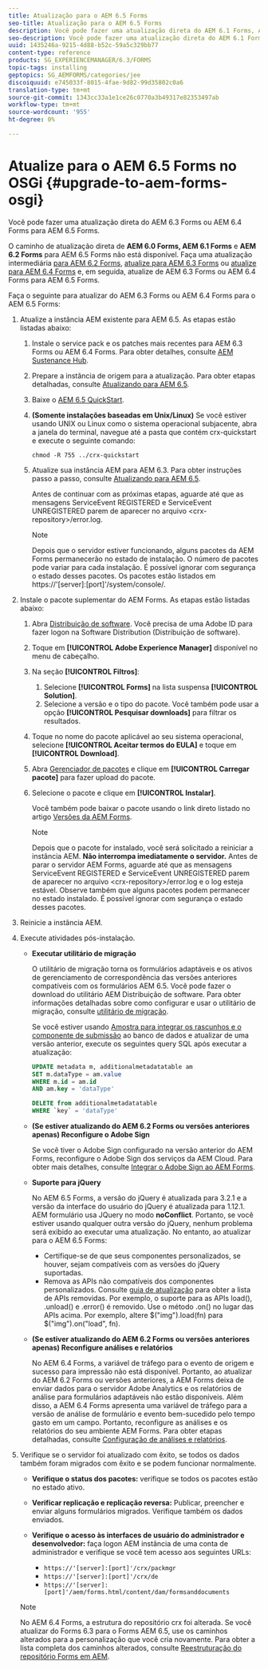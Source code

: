```yaml
---
title: Atualização para o AEM 6.5 Forms
seo-title: Atualização para o AEM 6.5 Forms
description: Você pode fazer uma atualização direta do AEM 6.1 Forms, AEM 6.2 Forms e do LiveCycle ES4 SP1 para AEM 6.3 Forms.
seo-description: Você pode fazer uma atualização direta do AEM 6.1 Forms, AEM 6.2 Forms e do LiveCycle ES4 SP1 para AEM 6.3 Forms.
uuid: 1435246a-9215-4d88-b52c-59a5c329bb77
content-type: reference
products: SG_EXPERIENCEMANAGER/6.3/FORMS
topic-tags: installing
geptopics: SG_AEMFORMS/categories/jee
discoiquuid: e745033f-8015-4fae-9d82-99d35802c0a6
translation-type: tm+mt
source-git-commit: 1343cc33a1e1ce26c0770a3b49317e82353497ab
workflow-type: tm+mt
source-wordcount: '955'
ht-degree: 0%

---
```



# Atualize para o AEM 6.5 Forms no OSGi {#upgrade-to-aem-forms-osgi}

Você pode fazer uma atualização direta do AEM 6.3 Forms ou AEM 6.4 Forms para AEM 6.5 Forms.

O caminho de atualização direta de **AEM 6.0 Forms, AEM 6.1 Forms** e **AEM 6.2 Forms** para AEM 6.5 Forms não está disponível. Faça uma atualização intermediária [para AEM 6.2 Forms](https://helpx.adobe.com/experience-manager/6-2/forms/using/upgrade.html), [atualize para AEM 6.3 Forms](https://helpx.adobe.com/experience-manager/6-3/forms/using/upgrade.html) ou [atualize para AEM 6.4 Forms](/help/forms/using/upgrade.md) e, em seguida, atualize de AEM 6.3 Forms ou AEM 6.4 Forms para AEM 6.5 Forms.

Faça o seguinte para atualizar do AEM 6.3 Forms ou AEM 6.4 Forms para o AEM 6.5 Forms:

1. Atualize a instância AEM existente para AEM 6.5. As etapas estão listadas abaixo:

   1. Instale o service pack e os patches mais recentes para AEM 6.3 Forms ou AEM 6.4 Forms. Para obter detalhes, consulte [AEM Sustenance Hub](https://helpx.adobe.com/br/experience-manager/aem-releases-updates.html).
   1. Prepare a instância de origem para a atualização. Para obter etapas detalhadas, consulte [Atualizando para AEM 6.5](/help/sites-deploying/upgrade.md).
   1. Baixe o [AEM 6.5 QuickStart](/help/sites-deploying/deploy.md#getting%20the%20software).
   1. **(Somente instalações baseadas em Unix/Linux)** Se você estiver usando UNIX ou Linux como o sistema operacional subjacente, abra a janela do terminal, navegue até a pasta que contém crx-quickstart e execute o seguinte comando:

      `chmod -R 755 ../crx-quickstart`

   1. Atualize sua instância AEM para AEM 6.3. Para obter instruções passo a passo, consulte [Atualizando para AEM 6.5](/help/sites-deploying/upgrade.md).

      Antes de continuar com as próximas etapas, aguarde até que as mensagens ServiceEvent REGISTERED e ServiceEvent UNREGISTERED parem de aparecer no arquivo &lt;crx-repository>/error.log.

      >[!NOTE]
      >
      >Depois que o servidor estiver funcionando, alguns pacotes da AEM Forms permanecerão no estado de instalação. O número de pacotes pode variar para cada instalação. É possível ignorar com segurança o estado desses pacotes. Os pacotes estão listados em https://&#39;[server]:[port]&#39;/system/console/.

1. Instale o pacote suplementar do AEM Forms. As etapas estão listadas abaixo:

   1. Abra [Distribuição de software](https://experience.adobe.com/downloads). Você precisa de uma Adobe ID para fazer logon na Software Distribution (Distribuição de software).
   1. Toque em **[!UICONTROL Adobe Experience Manager]** disponível no menu de cabeçalho.
   1. Na seção **[!UICONTROL Filtros]**:
      1. Selecione **[!UICONTROL Forms]** na lista suspensa **[!UICONTROL Solution]**.
      1. Selecione a versão e o tipo do pacote. Você também pode usar a opção **[!UICONTROL Pesquisar downloads]** para filtrar os resultados.
   1. Toque no nome do pacote aplicável ao seu sistema operacional, selecione **[!UICONTROL Aceitar termos do EULA]** e toque em **[!UICONTROL Download]**.
   1. Abra [Gerenciador de pacotes](https://docs.adobe.com/content/help/en/experience-manager-65/administering/contentmanagement/package-manager.html) e clique em **[!UICONTROL Carregar pacote]** para fazer upload do pacote.
   1. Selecione o pacote e clique em **[!UICONTROL Instalar]**.

      Você também pode baixar o pacote usando o link direto listado no artigo [Versões da AEM Forms](https://helpx.adobe.com/br/aem-forms/kb/aem-forms-releases.html).

      >[!NOTE]
      >
      >Depois que o pacote for instalado, você será solicitado a reiniciar a instância AEM. **Não interrompa imediatamente o servidor.** Antes de parar o servidor AEM Forms, aguarde até que as mensagens ServiceEvent REGISTERED e ServiceEvent UNREGISTERED parem de aparecer no arquivo  &lt;crx-repository>/error.log e o log esteja estável. Observe também que alguns pacotes podem permanecer no estado instalado. É possível ignorar com segurança o estado desses pacotes.

1. Reinicie a instância AEM.

1. Execute atividades pós-instalação.

   * **Executar utilitário de migração**

      O utilitário de migração torna os formulários adaptáveis e os ativos de gerenciamento de correspondência das versões anteriores compatíveis com os formulários AEM 6.5. Você pode fazer o download do utilitário AEM Distribuição de software. Para obter informações detalhadas sobre como configurar e usar o utilitário de migração, consulte [utilitário de migração](../../forms/using/migration-utility.md).

      Se você estiver usando [Amostra para integrar os rascunhos e o componente de submissão](https://helpx.adobe.com/experience-manager/6-3/forms/using/integrate-draft-submission-database.html) ao banco de dados e atualizar de uma versão anterior, execute os seguintes query SQL após executar a atualização:

      ```sql
      UPDATE metadata m, additionalmetadatatable am
      SET m.dataType = am.value
      WHERE m.id = am.id
      AND am.key = 'dataType'
      ```

      ```sql
      DELETE from additionalmetadatatable
      WHERE `key` = 'dataType'
      ```

   * **(Se estiver atualizando do AEM 6.2 Forms ou versões anteriores apenas) Reconfigure o Adobe Sign**

      Se você tiver o Adobe Sign configurado na versão anterior do AEM Forms, reconfigure o Adobe Sign dos serviços da AEM Cloud. Para obter mais detalhes, consulte [Integrar o Adobe Sign ao AEM Forms](../../forms/using/adobe-sign-integration-adaptive-forms.md).

   * **Suporte para jQuery**

      No AEM 6.5 Forms, a versão do jQuery é atualizada para 3.2.1 e a versão da interface do usuário do jQuery é atualizada para 1.12.1. AEM formulário usa JQuery no modo **noConflict**. Portanto, se você estiver usando qualquer outra versão do jQuery, nenhum problema será exibido ao executar uma atualização. No entanto, ao atualizar para o AEM 6.5 Forms:

      * Certifique-se de que seus componentes personalizados, se houver, sejam compatíveis com as versões do jQuery suportadas.
      * Remova as APIs não compatíveis dos componentes personalizados. Consulte [guia de atualização](https://jquery.com/upgrade-guide/3.0/) para obter a lista de APIs removidas. Por exemplo, o suporte para as APIs load(), .unload() e .error() é removido. Use o método .on() no lugar das APIs acima. Por exemplo, altere $(&quot;img&quot;).load(fn) para $(&quot;img&quot;).on(&quot;load&quot;, fn).
   * **(Se estiver atualizando do AEM 6.2 Forms ou versões anteriores apenas) Reconfigure análises e relatórios**

      No AEM 6.4 Forms, a variável de tráfego para o evento de origem e sucesso para impressão não está disponível. Portanto, ao atualizar do AEM 6.2 Forms ou versões anteriores, a AEM Forms deixa de enviar dados para o servidor Adobe Analytics e os relatórios de análise para formulários adaptáveis não estão disponíveis. Além disso, a AEM 6.4 Forms apresenta uma variável de tráfego para a versão de análise de formulário e evento bem-sucedido pelo tempo gasto em um campo. Portanto, reconfigure as análises e os relatórios do seu ambiente AEM Forms. Para obter etapas detalhadas, consulte [Configuração de análises e relatórios](../../forms/using/configure-analytics-forms-documents.md).


1. Verifique se o servidor foi atualizado com êxito, se todos os dados também foram migrados com êxito e se podem funcionar normalmente.

   * **Verifique o status dos pacotes:** verifique se todos os pacotes estão no estado ativo.
   * **Verificar replicação e replicação reversa:** Publicar, preencher e enviar alguns formulários migrados. Verifique também os dados enviados.
   * **Verifique o acesso às interfaces de usuário do administrador e desenvolvedor:** faça logon AEM instância de uma conta de administrador e verifique se você tem acesso aos seguintes URLs:

      * `https://'[server]:[port]'/crx/packmgr`
      * `https://'[server]:[port]'/crx/de`
      * `https://'[server]:[port]'/aem/forms.html/content/dam/formsanddocuments`

   >[!NOTE]
   No AEM 6.4 Forms, a estrutura do repositório crx foi alterada. Se você atualizar do Forms 6.3 para o Forms AEM 6.5, use os caminhos alterados para a personalização que você cria novamente. Para obter a lista completa dos caminhos alterados, consulte [Reestruturação do repositório Forms em AEM](/help/sites-deploying/forms-repository-restructuring-in-aem-6-5.md).

